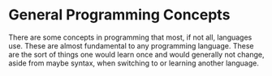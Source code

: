 # General Programming Concepts

There are some concepts in programming that most, if not all, languages
use. These are almost fundamental to any programming language. These
are the sort of things one would learn once and would generally not
change, aside from maybe syntax, when switching to or learning another
language.

